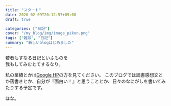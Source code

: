 ```yaml
---
title: "スタート"
date: 2020-02-09T20:12:57+09:00
draft: true

categories: ["日記"]
cover: "/my_blog/img/image_pikon.png"
tags: ["雑談", "日記"]
summary: "新しいblogはじめました"
---
```



  若者もすなる日記といふものを<br>
  我もしてみむとてするなり。<br>

  私の業績とかは[Google HP](https://sites.google.com/view/nambaikin/%E3%83%9B%E3%83%BC%E3%83%A0)の方を見てください。
  このブログでは読書感想文とか落書きとか、自分が『面白い！』と思うこととか、日々のなにがしを書いてみたりする予定です。

  
ほな。